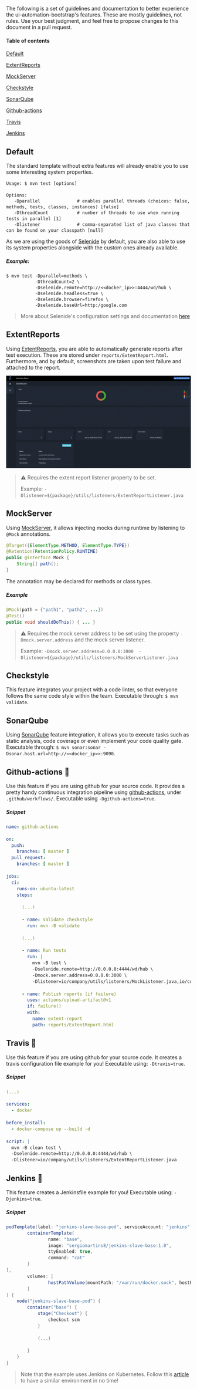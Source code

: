 The following is a set of guidelines and documentation to better experience the ui-automation-bootstrap's features. 
These are mostly guidelines, not rules. Use your best judgment, and feel free to propose changes to this document in a pull request.

#### Table of contents

[Default](#default)
    
[ExtentReports](#extentreports)

[MockServer](#mockserver)

[Checkstyle](#checkstyle)

[SonarQube](#sonarqube)

[Github-actions](#github-actions-)

[Travis](#travis-)

[Jenkins](#jenkins-)

## Default

The standard template without extra features will already enable you to use some interesting system properties.

```shell script
Usage: $ mvn test [options]

Options:
   -Dparallel              # enables parallel threads (choices: false, methods, tests, classes, instances) [false]
   -DthreadCount           # number of threads to use when running tests in parallel [1]
   -Dlistener              # comma-separated list of java classes that can be found on your classpath [null]
```

As we are using the goods of [Selenide](https://github.com/selenide/selenide) by default, you are also able to use its system properties alongside with the custom ones already available.

##### Example:
```shell script
$ mvn test -Dparallel=methods \
           -DthreadCount=2 \
           -Dselenide.remote=http://<<docker_ip>>:4444/wd/hub \
           -Dselenide.headless=true \
           -Dselenide.browser=firefox \
           -Dselenide.baseUrl=http:/google.com
```

> More about Selenide's configuration settings and documentation [here](https://selenide.org/javadoc/current/com/codeborne/selenide/Configuration.html)

## ExtentReports

Using [ExtentReports](https://extentreports.com/), you are able to automatically generate reports after test execution. These are stored under `reports/ExtentReport.html`. 
Furthermore, and by default, screenshots are taken upon test failure and attached to the report.

![](img/reports.gif)

> ⚠️ Requires the extent report listener property to be set.
>
> Example: `-Dlistener=${package}/utils/listeners/ExtentReportListener.java`

## MockServer

Using [MockServer](https://www.mock-server.com/), it allows injecting mocks during runtime by listening to `@Mock` annotations.

```java
@Target({ElementType.METHOD, ElementType.TYPE})
@Retention(RetentionPolicy.RUNTIME)
public @interface Mock {
    String[] path();
}
```

The annotation may be declared for methods or class types.

##### Example
````java
@Mock(path = {"path1", "path2", ...})
@Test()
public void shouldDoThis() { ... }
````

> ⚠️ Requires the mock server address to be set using the property `-Dmock.server.address` and the mock server listener.
>
> Example: `-Dmock.server.address=0.0.0.0:3000  -Dlistener=${package}/utils/listeners/MockServerListener.java`

## Checkstyle

This feature integrates your project with a code linter, so that everyone follows the same code style within the team. 
Executable through: `$ mvn validate`.
 
## SonarQube

Using [SonarQube](https://www.sonarqube.org/) feature integration, it allows you to execute tasks such as static analysis, code coverage or even implement your code quality gate.
Executable through: `$ mvn sonar:sonar -Dsonar.host.url=http://<<docker_ip>>:9090`.

## Github-actions 🤖

Use this feature if you are using github for your source code. It provides a pretty handy continuous integration pipeline using [github-actions](https://help.github.com/en/actions), under `.github/workflows/`.
Executable using `-Dgithub-actions=true`.

##### Snippet
```yaml
name: github-actions

on:
  push:
    branches: [ master ]
  pull_request:
    branches: [ master ]

jobs:
  ci:
    runs-on: ubuntu-latest
    steps:
      
      (...)

      - name: Validate checkstyle
        run: mvn -B validate
      
      (...)

      - name: Run tests
        run: |
          mvn -B test \
          -Dselenide.remote=http://0.0.0.0:4444/wd/hub \
          -Dmock.server.address=0.0.0.0:3000 \
          -Dlistener=io/company/utils/listeners/MockListener.java,io/company/utils/listeners/ExtentReportListener.java

      - name: Publish reports (if failure)
        uses: actions/upload-artifact@v1
        if: failure()
        with:
          name: extent-report
          path: reports/ExtentReport.html
```

## Travis 🤖

Use this feature if you are using github for your source code. It creates a travis configuration file example for you!
Executable using: `-Dtravis=true`.

##### Snippet
````yaml
(...)

services:
  - docker

before_install:
  - docker-compose up --build -d

script: |
  mvn -B clean test \
  -Dselenide.remote=http://0.0.0.0:4444/wd/hub \
  -Dlistener=io/company/utils/listeners/ExtentReportListener.java
````

## Jenkins 🤖

This feature creates a Jenkinsfile example for you!
Executable using: `-Djenkins=true`.

##### Snippet
```groovy
podTemplate(label: "jenkins-slave-base-pod", serviceAccount: "jenkins", containers: [
        containerTemplate(
                name: "base",
                image: "sergiomartins8/jenkins-slave-base:1.0",
                ttyEnabled: true,
                command: "cat"
        )
],
        volumes: [
                hostPathVolume(mountPath: "/var/run/docker.sock", hostPath: "/var/run/docker.sock")
        ]
) {
    node("jenkins-slave-base-pod") {
        container("base") {
            stage("Checkout") {
                checkout scm
            }
    
            (...)

        }
    }
}
```

> Note that the example uses Jenkins on Kubernetes. Follow this [article](https://medium.com/@sergiomartins8/highly-scalable-jenkins-on-minikube-8cc289a31850) to have a similar environment in no time!

